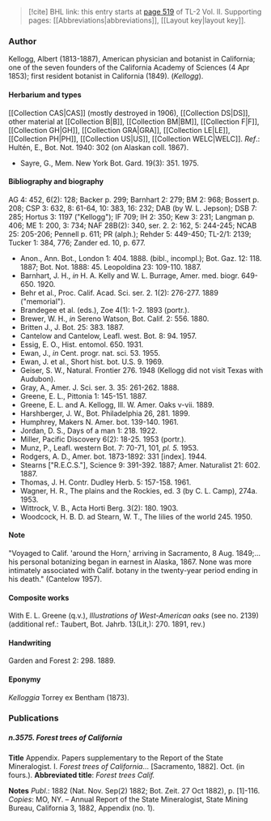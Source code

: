 > [!cite] BHL link: this entry starts at [page 519](https://www.biodiversitylibrary.org/item/103253#page/545/mode/1up) of TL-2 Vol. II.
> Supporting pages: [[Abbreviations|abbreviations]], [[Layout key|layout key]].

### Author

Kellogg, Albert (1813-1887), American physician and botanist in California; one of the seven founders of the California Academy of Sciences (4 Apr 1853); first resident botanist in California (1849). (*Kellogg*).

#### Herbarium and types

[[Collection CAS|CAS]] (mostly destroyed in 1906), [[Collection DS|DS]], other material at [[Collection B|B]], [[Collection BM|BM]], [[Collection F|F]], [[Collection GH|GH]], [[Collection GRA|GRA]], [[Collection LE|LE]], [[Collection PH|PH]], [[Collection US|US]], [[Collection WELC|WELC]].
*Ref*.: Hultén, E., Bot. Not. 1940: 302 (on Alaskan coll. 1867).
- Sayre, G., Mem. New York Bot. Gard. 19(3): 351. 1975.

#### Bibliography and biography

AG 4: 452, 6(2): 128; Backer p. 299; Barnhart 2: 279; BM 2: 968; Bossert p. 208; CSP 3: 632, 8: 61-64, 10: 383, 16: 232; DAB (by W. L. Jepson); DSB 7: 285; Hortus 3: 1197 ("Kellogg"); IF 709; IH 2: 350; Kew 3: 231; Langman p. 406; ME 1: 200, 3: 734; NAF 28B(2): 340, ser. 2. 2: 162, 5: 244-245; NCAB 25: 205-206; Pennell p. 611; PR (alph.); Rehder 5: 449-450; TL-2/1: 2139; Tucker 1: 384, 776; Zander ed. 10, p. 677.
- Anon., Ann. Bot., London 1: 404. 1888. (bibl., incompl.); Bot. Gaz. 12: 118. 1887; Bot. Not. 1888: 45. Leopoldina 23: 109-110. 1887.
- Barnhart, J. H., *in* H. A. Kelly and W. L. Burrage, Amer. med. biogr. 649-650. 1920.
- Behr et al., Proc. Calif. Acad. Sci. ser. 2. 1(2): 276-277. 1889 ("memorial").
- Brandegee et al. (eds.), Zoe 4(1): 1-2. 1893 (portr.).
- Brewer, W. H., *in* Sereno Watson, Bot. Calif. 2: 556. 1880.
- Britten J., J. Bot. 25: 383. 1887.
- Cantelow and Cantelow, Leafl. west. Bot. 8: 94. 1957.
- Essig, E. O., Hist. entomol. 650. 1931.
- Ewan, J., *in* Cent. progr. nat. sci. 53. 1955.
- Ewan, J. et al., Short hist. bot. U.S. 9. 1969.
- Geiser, S. W., Natural. Frontier 276. 1948 (Kellogg did not visit Texas with Audubon).
- Gray, A., Amer. J. Sci. ser. 3. 35: 261-262. 1888.
- Greene, E. L., Pittonia 1: 145-151. 1887.
- Greene, E. L. and A. Kellogg, Ill. W. Amer. Oaks v-vii. 1889.
- Harshberger, J. W., Bot. Philadelphia 26, 281. 1899.
- Humphrey, Makers N. Amer. bot. 139-140. 1961.
- Jordan, D. S., Days of a man 1: 218. 1922.
- Miller, Pacific Discovery 6(2): 18-25. 1953 (portr.).
- Munz, P., Leafl. western Bot. 7: 70-71, 101, *pl. 5.* 1953.
- Rodgers, A. D., Amer. bot. 1873-1892: 331 \[index\]. 1944.
- Stearns \["R.E.C.S."\], Science 9: 391-392. 1887; Amer. Naturalist 21: 602. 1887.
- Thomas, J. H. Contr. Dudley Herb. 5: 157-158. 1961.
- Wagner, H. R., The plains and the Rockies, ed. 3 (by C. L. Camp), 274a. 1953.
- Wittrock, V. B., Acta Horti Berg. 3(2): 180. 1903.
- Woodcock, H. B. D. ad Stearn, W. T., The lilies of the world 245. 1950.

#### Note

"Voyaged to Calif. 'around the Horn,' arriving in Sacramento, 8 Aug. 1849;... his personal botanizing began in earnest in Alaska, 1867. None was more intimately associated with Calif. botany in the twenty-year period ending in his death." (Cantelow 1957).

#### Composite works

With E. L. Greene (q.v.), *Illustrations of West-American oaks* (see no. 2139) (additional ref.: Taubert, Bot. Jahrb. 13(Lit,): 270. 1891, rev.)

#### Handwriting

Garden and Forest 2: 298. 1889.

#### Eponymy

*Kelloggia* Torrey ex Bentham (1873).

### Publications

##### n.3575. Forest trees of California

**Title**
Appendix. Papers supplementary to the Report of the State Mineralogist. I. *Forest trees of California*... \[Sacramento, 1882\]. Oct. (in fours.).
**Abbreviated title**: *Forest trees Calif.*

**Notes**
*Publ*.: 1882 (Nat. Nov. Sep(2) 1882; Bot. Zeit. 27 Oct 1882), p. \[1\]-116. *Copies*: MO, NY. – Annual Report of the State Mineralogist, State Mining Bureau, California 3, 1882, Appendix (no. 1).

